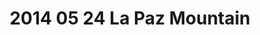 ---
layout: blog
title: 2014 05 24 La Paz Mountain
category: blog
lat: -16.69833
lng: -68.00777
altitude: 5965.04
image: https://s3-us-west-2.amazonaws.com/worldcup14/2014-05-24 05:09:31 PDT.jpg
observation: 20140524050931PDT
---